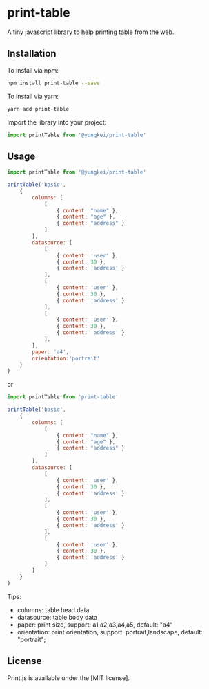 # print-table

A tiny javascript library to help printing table from the web.

## Installation

To install via npm:

```bash
npm install print-table --save
```

To install via yarn:

```bash
yarn add print-table
```

Import the library into your project:

```js
import printTable from '@yungkei/print-table'
```

## Usage
```js
import printTable from '@yungkei/print-table'

printTable('basic',
    {
        columns: [
            [
                { content: "name" },
                { content: "age" },
                { content: "address" }
            ]
        ],
        datasource: [
            [
                { content: 'user' },
                { content: 30 },
                { content: 'address' }
            ],
            [
                { content: 'user' },
                { content: 30 },
                { content: 'address' }
            ],
            [
                { content: 'user' },
                { content: 30 },
                { content: 'address' }
            ],
        ],
        paper: 'a4',
        orientation:'portrait'
    }
)
```
or
```js
import printTable from 'print-table'

printTable('basic',
    {
        columns: [
            [
                { content: "name" },
                { content: "age" },
                { content: "address" }
            ]
        ],
        datasource: [
            [
                { content: 'user' },
                { content: 30 },
                { content: 'address' }
            ],
            [
                { content: 'user' },
                { content: 30 },
                { content: 'address' }
            ],
            [
                { content: 'user' },
                { content: 30 },
                { content: 'address' }
            ]
        ]
    }
)
```
Tips:
- columns: table head data
- datasource: table body data
- paper: print size, support: a1,a2,a3,a4,a5, default: "a4"
- orientation: print orientation, support: portrait,landscape, default: "portrait";

## License

Print.js is available under the [MIT license].